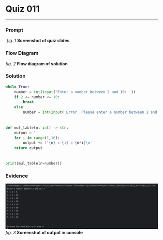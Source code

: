 # Quiz 011
<hr>

### Prompt
![]()
*fig. 1* **Screenshot of quiz slides**

### Flow Diagram
*fig. 2* **Flow diagram of solution**

### Solution
```.py
while True:
    number = int(input('Enter a number between 2 and 10: '))
    if 2 <= number <= 10:
        break
    else:
        number = int(input('Error. Please enter a number between 2 and 10: '))


def mul_table(n: int) -> str:
    output = ''
    for i in range(1,10):
        output += f'{n} x {i} = {n*i}\n'
    return output


print(mul_table(n=number))
```

### Evidence
![](images/quiz_011_evidence.png)
*fig. 3* **Screenshot of output in console**